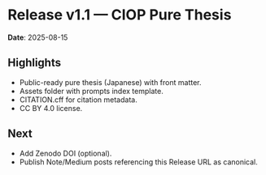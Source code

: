 # Release v1.1 — CIOP Pure Thesis

**Date**: 2025-08-15

## Highlights
- Public-ready pure thesis (Japanese) with front matter.
- Assets folder with prompts index template.
- CITATION.cff for citation metadata.
- CC BY 4.0 license.

## Next
- Add Zenodo DOI (optional).
- Publish Note/Medium posts referencing this Release URL as canonical.
